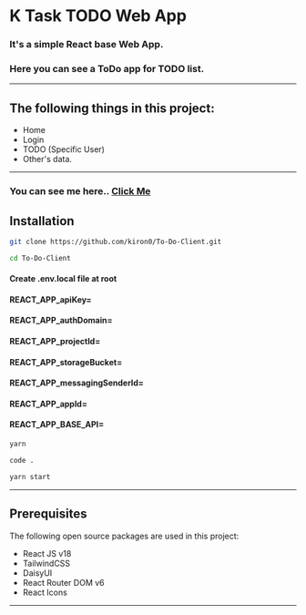 # K Task TODO Web App

### It's a simple React base Web App.

### Here you can see a ToDo app for TODO list.

---

## The following things in this project:

- Home
- Login
- TODO (Specific User)
- Other's data.

---

### You can see me here.. [Click Me](https://k-task-todo.web.app)

## Installation

```bash
git clone https://github.com/kiron0/To-Do-Client.git
```

```bash
cd To-Do-Client
```

#### Create .env.local file at root

#### REACT_APP_apiKey=

#### REACT_APP_authDomain=

#### REACT_APP_projectId=

#### REACT_APP_storageBucket=

#### REACT_APP_messagingSenderId=

#### REACT_APP_appId=

#### REACT_APP_BASE_API=

```bash
yarn
```

```bash
code .
```

```bash
yarn start
```

---

## Prerequisites

The following open source packages are used in this project:

- React JS v18
- TailwindCSS
- DaisyUI
- React Router DOM v6
- React Icons

---
